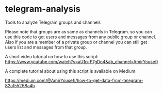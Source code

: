 # telegram-analysis
Tools to analyze Telegram groups and channels

Please note that groups are as same as channels in Telegram. so you can use this code to get users and messages from any public group or channel. Also if you are a member of a private group or channel you can still get users list and messages from that group.

A short video tutorial on how to use this script:
https://www.youtube.com/watch?v=aU1p-F7gDo4&ab_channel=AmirYousefi

A complete tutorial about using this script is available on Medium

https://medium.com/@AmirYousefi/how-to-get-data-from-telegram-82af55268a4b
